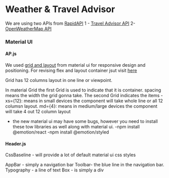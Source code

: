 # Weather & Travel Advisor

We are using two APIs from [RapidAPI](https://rapidapi.com/hub?utm_source=youtube.com%2FJavaScriptMastery&utm_medium=DevRel&utm_campaign=DevRel)
1 - [Travel Advisor API](https://rapidapi.com/apidojo/api/travel-advisor?utm_source=youtube.com%2FJavaScriptMastery&utm_medium=DevRel&utm_campaign=DevRel)
2- [OpenWeatherMap API](https://rapidapi.com/community/api/open-weather-map?utm_source=youtube.com%2FJavaScriptMastery&utm_medium=DevRel&utm_campaign=DevRel)

### Material UI

#### AP.js

We used [grid and layout](https://mui.com/components/grid/) from material ui for responsive design and positioning. For revising flex and layout container jsut visit [here](https://css-tricks.com/snippets/css/a-guide-to-flexbox/)

Grid has 12 columns layout in one line or viewpoint.

In material Grid the first Grid is used to indicate that it is container. spacing means the width the grid gonna take.
The second Grid indicates the items -
xs={12}: means in small devices the component will take whole line or all 12 columsn layout.
md={4}: means in medium/large devices the component will take 4 out 12 column layout

- the new material ui may have some bugs, however you need to install these tow libraries as well along with material ui.
  -npm install @emotion/react
  -npm install @emotion/styled

#### Header.js

CssBaseline - will provide a lot of default material ui css styles

AppBar - simply a navigation bar
Toolbar- the blue line in the navigation bar.
Typography - a line of text
Box - is simply a div
